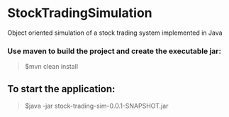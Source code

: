 # StockTradingSimulation
Object oriented simulation of a stock trading system implemented in Java

### Use maven to build the project and create the executable jar:
> $mvn clean install

## To start the application:
> $java -jar stock-trading-sim-0.0.1-SNAPSHOT.jar
